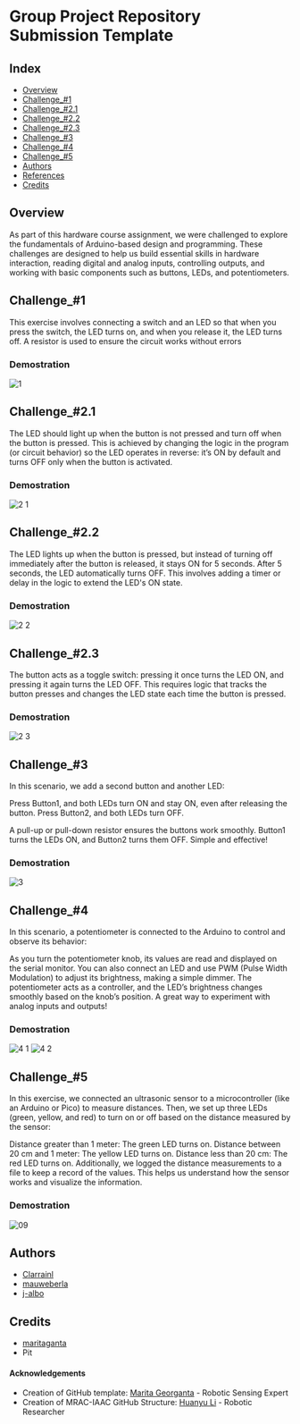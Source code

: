 # Group Project Repository Submission Template 
## Index
  - [Overview](#overview) 
  - [Challenge_#1](#Challenge_#1)
  - [Challenge_#2.1](#challenge_#2.1)
  - [Challenge_#2.2](#challenge_#2.2)
  - [Challenge_#2.3](#challenge_#2.3)
  - [Challenge_#3](#challenge_#3)
  - [Challenge_#4](#challenge_#4)
  - [Challenge_#5](#challenge_#5)
  - [Authors](#authors)
  - [References](#references)
  - [Credits](#credits)
<!--  Other options to write Readme
  - [Deployment](#deployment)
  - [Used or Referenced Projects](Used-or-Referenced-Projects)
-->

## Overview
<!-- Write Overview about this project -->
As part of this hardware course assignment, we were challenged to explore the fundamentals of Arduino-based design and programming. These challenges are designed to help us build essential skills in hardware interaction, reading digital and analog inputs, controlling outputs, and working with basic components such as buttons, LEDs, and potentiometers.


## Challenge_#1
<!-- Write Overview about this project -->
This exercise involves connecting a switch and an LED so that when you press the switch, the LED turns on, and when you release it, the LED turns off. A resistor is used to ensure the circuit works without errors

### Demostration
![1](https://github.com/user-attachments/assets/8c211296-3b89-459f-82c7-15ef5c2d5def)

## Challenge_#2.1
<!-- Write Overview about this project -->
The LED should light up when the button is not pressed and turn off when the button is pressed. This is achieved by changing the logic in the program (or circuit behavior) so the LED operates in reverse: it’s ON by default and turns OFF only when the button is activated.

### Demostration
![2 1](https://github.com/user-attachments/assets/e70150f1-393e-4a07-ac43-5000ae8c58d6)

## Challenge_#2.2
<!-- Write Overview about this project -->
The LED lights up when the button is pressed, but instead of turning off immediately after the button is released, it stays ON for 5 seconds. After 5 seconds, the LED automatically turns OFF. This involves adding a timer or delay in the logic to extend the LED's ON state.

### Demostration
![2 2](https://github.com/user-attachments/assets/d8919069-64d3-40f8-9aa9-7767759d5b97)

## Challenge_#2.3
<!-- Write Overview about this project -->
The button acts as a toggle switch: pressing it once turns the LED ON, and pressing it again turns the LED OFF. This requires logic that tracks the button presses and changes the LED state each time the button is pressed.

### Demostration
![2 3](https://github.com/user-attachments/assets/023798da-7f64-4310-a34e-3e614c6dbf20)

## Challenge_#3
<!-- Write Overview about this project -->
In this scenario, we add a second button and another LED:

Press Button1, and both LEDs turn ON and stay ON, even after releasing the button.
Press Button2, and both LEDs turn OFF.

A pull-up or pull-down resistor ensures the buttons work smoothly. Button1 turns the LEDs ON, and Button2 turns them OFF. Simple and effective!

### Demostration
![3](https://github.com/user-attachments/assets/c51bc9e8-43c6-49f1-8d28-981b510791a8)

## Challenge_#4
<!-- Write Overview about this project -->
In this scenario, a potentiometer is connected to the Arduino to control and observe its behavior:

As you turn the potentiometer knob, its values are read and displayed on the serial monitor.
You can also connect an LED and use PWM (Pulse Width Modulation) to adjust its brightness, making a simple dimmer.
The potentiometer acts as a controller, and the LED’s brightness changes smoothly based on the knob’s position. A great way to experiment with analog inputs and outputs!

### Demostration
![4 1](https://github.com/user-attachments/assets/872c4915-c852-4b34-901d-4f3229a2cf8f)
![4 2](https://github.com/user-attachments/assets/4b5c2d70-c615-47af-914a-45434486cdee)

## Challenge_#5
<!-- Write Overview about this project -->
In this exercise, we connected an ultrasonic sensor to a microcontroller (like an Arduino or Pico) to measure distances. Then, we set up three LEDs (green, yellow, and red) to turn on or off based on the distance measured by the sensor:

Distance greater than 1 meter: The green LED turns on.
Distance between 20 cm and 1 meter: The yellow LED turns on.
Distance less than 20 cm: The red LED turns on.
Additionally, we logged the distance measurements to a file to keep a record of the values. This helps us understand how the sensor works and visualize the information.

### Demostration
![09](https://github.com/user-attachments/assets/68ef5f56-1688-45e5-a77f-0eca129224ce)


## Authors
  - [Clarrainl](https://github.com/Clarrainl)
  - [mauweberla](https://github.com/Mauweberla)
  - [j-albo](https://github.com/j-albo)

## Credits
  - [maritaganta](https://github.com/maritaganta)
  - Pit

<!--  DO NOT REMOVE
-->
#### Acknowledgements

- Creation of GitHub template: [Marita Georganta](https://www.linkedin.com/in/marita-georganta/) - Robotic Sensing Expert
- Creation of MRAC-IAAC GitHub Structure: [Huanyu Li](https://www.linkedin.com/in/huanyu-li-457590268/) - Robotic Researcher


